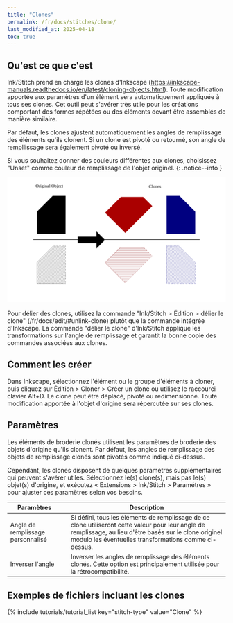```yaml
---
title: "Clones"
permalink: /fr/docs/stitches/clone/
last_modified_at: 2025-04-18
toc: true
---
```

## Qu'est ce que c'est

Ink/Stitch prend en charge les clones d'Inkscape (https://inkscape-manuals.readthedocs.io/en/latest/cloning-objects.html).
Toute modification apportée aux paramètres d'un élément sera automatiquement appliquée à tous ses clones.
Cet outil peut s'avérer très utile pour les créations comportant des formes répétées ou des éléments devant être assemblés de manière similaire.

Par défaut, les clones ajustent automatiquement les angles de remplissage des éléments qu'ils clonent.
Si un clone est pivoté ou retourné, son angle de rempllissage sera également pivoté ou inversé.

Si vous souhaitez donner des couleurs différentes aux clones, choisissez "Unset"  comme  couleur de remplissage de l'objet originel.
 {: .notice--info }

![Exemple d'angle de remplissage pour un clone](/assets/images/docs/clone-fill-angle.svg)

Pour délier des clones, utilisez la commande "Ink/Stitch  > Édition > délier le clone"  (/fr/docs/edit/#unlink-clone) plutôt que la commande intégrée d'Inkscape.
La commande "délier le clone" d'Ink/Stitch applique les transformations  sur l'angle de remplissage et garantit la bonne copie des commandes associées aux clones.

## Comment les créer

Dans Inkscape, sélectionnez l'élément ou le groupe d'éléments à cloner, puis cliquez sur Édition > Cloner > Créer un clone ou utilisez le raccourci clavier Alt+D.
Le clone peut être déplacé, pivoté ou redimensionné. Toute modification apportée à l'objet d'origine sera répercutée sur ses clones.

## Paramètres

Les éléments de broderie clonés utilisent les paramètres de broderie des objets d'origine qu'ils clonent.
Par défaut, les angles de remplissage des objets de remplissage clonés sont pivotés comme indiqué ci-dessus.

Cependant, les clones disposent de quelques paramètres supplémentaires qui peuvent s'avérer utiles. Sélectionnez le(s) clone(s), mais pas le(s) objet(s) d'origine, et exécutez « Extensions > Ink/Stitch > Paramétres » pour ajuster ces paramètres selon vos besoins.


Paramètres ||Description
---|---|---
Angle de remplissage personnalisé||Si défini, tous les éléments de remplissage de ce clone utiliseront cette valeur pour leur angle de remplissage, au lieu d'être basés sur le clone originel modulo les éventuelles transformations comme ci-dessus.
Inverser l'angle||Inverser les angles de remplissage des éléments clonés. Cette option est principalement utilisée pour la rétrocompatibilité.


## Exemples de fichiers incluant les clones



{% include tutorials/tutorial_list key="stitch-type" value="Clone" %}
